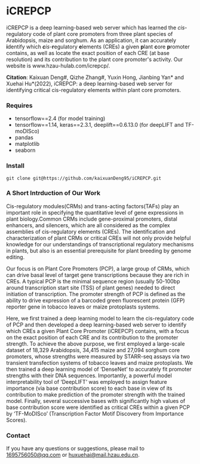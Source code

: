 # iCREPCP
<p>
iCREPCP is a deep learning-based web server which has learned the <em>cis</em>-regulatory code of plant core promoters from three plant species of Arabidopsis, maize and sorghum. As an application, it can accurately <strong>i</strong>dentify which <em><strong>c</strong>is</em>-<strong>r</strong>egulatory <strong>e</strong>lements (CREs) a given <strong>p</strong>lant <strong>c</strong>ore <strong>p</strong>romoter contains, as well as locate the exact position of each CRE (at base resolution) and its contribution to the plant core promoter's activity. Our website is www.hzau-hulab.com/icrepcp/.</p>

**Citation**: Kaixuan Deng#, Qizhe Zhang#, Yuxin Hong, Jianbing Yan* and Xuehai Hu*(2022), iCREPCP: a deep learning-based web server for identifying critical cis-regulatory elements within plant core promoters.<br>

### Requires
- tensorflow==2.4 (for model training)
- tensorflow==1.14, keras==2.3.1, deeplift==0.6.13.0 (for deepLIFT and TF-moDISco)
- pandas
- matplotlib
- seaborn
### Install
```
git clone git@https://github.com/kaixuanDeng95/iCREPCP.git
```
### A Short Intrduction of Our Work
<p>
Cis-regulatory modules(CRMs) and trans-acting factors(TAFs)  play an important role in specifying the quantitative level of gene expressions in plant biology.Common CRMs include gene-proximal promoters, distal enhancers, and silencers, which are all considered as the complex assemblies of cis-regulatory elements (CREs). The identification and characterization of plant CRMs or critical CREs will not only provide helpful knowledge for our understandings of transcriptional regulatory mechanisms in plants, but also is an essential prerequisite for plant breeding by genome editing.</p>
<p>
 Our focus is on Plant Core Promoters (PCP), a large group of CRMs, which can drive basal level of target gene transcriptions because they are rich in CREs. A typical PCP is the minimal sequence region (usually 50-100bp around transcription start site (TSS) of plant genes) needed to direct initiation of transcription. The promoter strength of PCP is defined as the ability to drive expression of a barcoded green fluorescent protein (GFP) reporter gene in tobacco leaves or maize protoplasts systems.
 </p>
 <p>
  Here, we first trained a deep learning model to learn the cis-regulatory code of PCP and then developed a deep learning-based web server to identify which CREs a given Plant Core Promoter (iCREPCP) contains, with a focus on the exact position of each CRE and its contribution to the promoter strength. To achieve the above purpose, we first employed a large-scale dataset of 18,329 Arabidopsis, 34,415 maize and 27,094 sorghum core promoters, whose strengths were measured by STARR-seq assays via two transient transfection systems of tobacco leaves and maize protoplasts. We then trained a deep learning model of ‘DenseNet’ to accurately fit promoter strengths with their DNA sequences. Importantly, a powerful model interpretability tool of ‘DeepLIFT’ was employed to assign feature importance (via base contribution score) to each base in view of its contribution to make prediction of the promoter strength with the trained model. Finally, several successive bases with significantly high values of base contribution score were identified as critical CREs within a given PCP by ‘TF-MoDISco’ (Transcription Factor Motif Discovery from Importance Scores). 
  </p>
 
 ### Contact
 If you have any questions or suggestions, please mail to 1695756050@qq.com or huxuehai@mail.hzau.edu.cn.

